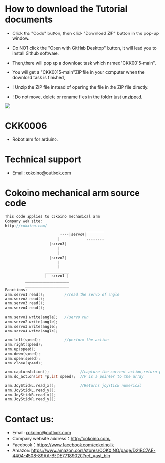 # How to download the Tutorial documents
- Click the "Code" button, then click "Download ZIP" button in the pop-up window.
- Do NOT click the "Open with GitHub Desktop" button, it will lead you to install Github software.
- Then,there will pop up a download task which named"CKK0015-main". 
- You will get a "CKK0015-main"ZIP file in your computer when the download task is finished,
- ! Unzip the ZIP file instead of opening the file in the ZIP file directly.

- ! Do not move, delete or rename files in the folder just unzipped.

![](https://github.com/Cokoino/CKK0006/raw/master/download.png)

# CKK0006
- Robot arm for arduino.
# Technical support
- Email: cokoino@outlook.com

# Cokoino mechanical arm source code
```c++
This code applies to cokoino mechanical arm
Company web site:
http://cokoino.com/
                                     ________
                         ----|servo4| 
                        |            --------
                    |servo3|   
                        |
                        |
                    |servo2|
                        |
                        |
                  ___________
                  |  servo1 |
         ____________________
         ____________________
Fanctions:
arm.servo1.read();         //read the servo of angle
arm.servo2.read();
arm.servo3.read();
arm.servo4.read();
 
arm.servo1.write(angle);   //servo run
arm.servo2.write(angle);
arm.servo3.write(angle);
arm.servo4.write(angle);
 
arm.left(speed);           //perform the action 
arm.right(speed);
arm.up(speed);
arm.down(speed);
arm.open(speed);
arm.close(speed);

arm.captureAction();              //capture the current action,return pointer array
arm.do_action(int *p,int speed);  //P is a pointer to the array
 
arm.JoyStickL.read_x();           //Returns joystick numerical
arm.JoyStickL.read_y();
arm.JoyStickR.read_x();
arm.JoyStickR.read_y();
```

# Contact us:
- Email: cokoino@outlook.com
- Company website address：http://cokoino.com/
- Facebook：https://www.facebook.com/cokoino.lk
- Amazon: https://www.amazon.com/stores/COKOINO/page/D21BC7AE-4404-4508-89AA-BEDE7718902C?ref_=ast_bln
